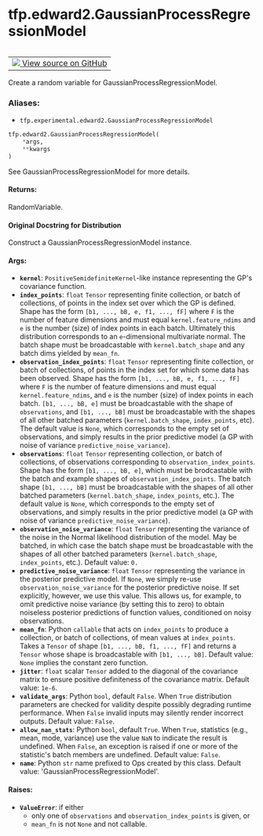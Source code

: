 <div itemscope itemtype="http://developers.google.com/ReferenceObject">
<meta itemprop="name" content="tfp.edward2.GaussianProcessRegressionModel" />
<meta itemprop="path" content="Stable" />
</div>

# tfp.edward2.GaussianProcessRegressionModel


<table class="tfo-notebook-buttons tfo-api" align="left">

<td>
  <a target="_blank" href="https://github.com/tensorflow/probability/blob/master/tensorflow_probability/python/experimental/edward2/interceptor.py">
    <img src="https://www.tensorflow.org/images/GitHub-Mark-32px.png" />
    View source on GitHub
  </a>
</td></table>



Create a random variable for GaussianProcessRegressionModel.

### Aliases:

* `tfp.experimental.edward2.GaussianProcessRegressionModel`


``` python
tfp.edward2.GaussianProcessRegressionModel(
    *args,
    **kwargs
)
```



<!-- Placeholder for "Used in" -->

See GaussianProcessRegressionModel for more details.

#### Returns:

RandomVariable.


#### Original Docstring for Distribution

Construct a GaussianProcessRegressionModel instance.

#### Args:


* <b>`kernel`</b>: `PositiveSemidefiniteKernel`-like instance representing the
  GP's covariance function.
* <b>`index_points`</b>: `float` `Tensor` representing finite collection, or batch of
  collections, of points in the index set over which the GP is defined.
  Shape has the form `[b1, ..., bB, e, f1, ..., fF]` where `F` is the
  number of feature dimensions and must equal `kernel.feature_ndims` and
  `e` is the number (size) of index points in each batch. Ultimately this
  distribution corresponds to an `e`-dimensional multivariate normal. The
  batch shape must be broadcastable with `kernel.batch_shape` and any
  batch dims yielded by `mean_fn`.
* <b>`observation_index_points`</b>: `float` `Tensor` representing finite collection,
  or batch of collections, of points in the index set for which some data
  has been observed. Shape has the form `[b1, ..., bB, e, f1, ..., fF]`
  where `F` is the number of feature dimensions and must equal
  `kernel.feature_ndims`, and `e` is the number (size) of index points in
  each batch. `[b1, ..., bB, e]` must be broadcastable with the shape of
  `observations`, and `[b1, ..., bB]` must be broadcastable with the
  shapes of all other batched parameters (`kernel.batch_shape`,
  `index_points`, etc). The default value is `None`, which corresponds to
  the empty set of observations, and simply results in the prior
  predictive model (a GP with noise of variance
  `predictive_noise_variance`).
* <b>`observations`</b>: `float` `Tensor` representing collection, or batch of
  collections, of observations corresponding to
  `observation_index_points`. Shape has the form `[b1, ..., bB, e]`, which
  must be brodcastable with the batch and example shapes of
  `observation_index_points`. The batch shape `[b1, ..., bB]` must be
  broadcastable with the shapes of all other batched parameters
  (`kernel.batch_shape`, `index_points`, etc.). The default value is
  `None`, which corresponds to the empty set of observations, and simply
  results in the prior predictive model (a GP with noise of variance
  `predictive_noise_variance`).
* <b>`observation_noise_variance`</b>: `float` `Tensor` representing the variance
  of the noise in the Normal likelihood distribution of the model. May be
  batched, in which case the batch shape must be broadcastable with the
  shapes of all other batched parameters (`kernel.batch_shape`,
  `index_points`, etc.).
  Default value: `0.`
* <b>`predictive_noise_variance`</b>: `float` `Tensor` representing the variance in
  the posterior predictive model. If `None`, we simply re-use
  `observation_noise_variance` for the posterior predictive noise. If set
  explicitly, however, we use this value. This allows us, for example, to
  omit predictive noise variance (by setting this to zero) to obtain
  noiseless posterior predictions of function values, conditioned on noisy
  observations.
* <b>`mean_fn`</b>: Python `callable` that acts on `index_points` to produce a
  collection, or batch of collections, of mean values at `index_points`.
  Takes a `Tensor` of shape `[b1, ..., bB, f1, ..., fF]` and returns a
  `Tensor` whose shape is broadcastable with `[b1, ..., bB]`.
  Default value: `None` implies the constant zero function.
* <b>`jitter`</b>: `float` scalar `Tensor` added to the diagonal of the covariance
  matrix to ensure positive definiteness of the covariance matrix.
  Default value: `1e-6`.
* <b>`validate_args`</b>: Python `bool`, default `False`. When `True` distribution
  parameters are checked for validity despite possibly degrading runtime
  performance. When `False` invalid inputs may silently render incorrect
  outputs.
  Default value: `False`.
* <b>`allow_nan_stats`</b>: Python `bool`, default `True`. When `True`,
  statistics (e.g., mean, mode, variance) use the value `NaN` to
  indicate the result is undefined. When `False`, an exception is raised
  if one or more of the statistic's batch members are undefined.
  Default value: `False`.
* <b>`name`</b>: Python `str` name prefixed to Ops created by this class.
  Default value: 'GaussianProcessRegressionModel'.


#### Raises:


* <b>`ValueError`</b>: if either
  - only one of `observations` and `observation_index_points` is given, or
  - `mean_fn` is not `None` and not callable.